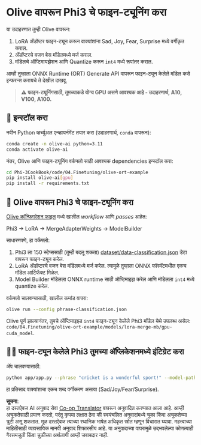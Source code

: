 <!--
CO_OP_TRANSLATOR_METADATA:
{
  "original_hash": "4164123a700fecd535d850f09506d72a",
  "translation_date": "2025-05-09T04:31:11+00:00",
  "source_file": "code/03.Finetuning/olive-ort-example/README.md",
  "language_code": "mr"
}
-->
# Olive वापरून Phi3 चे फाइन-ट्यूनिंग करा

या उदाहरणात तुम्ही Olive वापरून:

1. LoRA अ‍ॅडॉप्टर फाइन-ट्यून करून वाक्यांशांना Sad, Joy, Fear, Surprise मध्ये वर्गीकृत कराल.
1. अ‍ॅडॉप्टरचे वजन बेस मॉडेलमध्ये मर्ज कराल.
1. मॉडेलचे ऑप्टिमायझेशन आणि Quantize करून `int4` मध्ये रूपांतर कराल.

आम्ही तुम्हाला ONNX Runtime (ORT) Generate API वापरून फाइन-ट्यून केलेले मॉडेल कसे इन्फरन्स करायचे ते देखील दाखवू.

> **⚠️ फाइन-ट्यूनिंगसाठी, तुमच्याकडे योग्य GPU असणे आवश्यक आहे - उदाहरणार्थ, A10, V100, A100.**

## 💾 इन्स्टॉल करा

नवीन Python व्हर्च्युअल एन्व्हायर्नमेंट तयार करा (उदाहरणार्थ, `conda` वापरून):

```bash
conda create -n olive-ai python=3.11
conda activate olive-ai
```

नंतर, Olive आणि फाइन-ट्यूनिंग वर्कफ्लो साठी आवश्यक dependencies इन्स्टॉल करा:

```bash
cd Phi-3CookBook/code/04.Finetuning/olive-ort-example
pip install olive-ai[gpu]
pip install -r requirements.txt
```

## 🧪 Olive वापरून Phi3 चे फाइन-ट्यूनिंग करा
[Olive कॉन्फिगरेशन फाइल](../../../../../code/03.Finetuning/olive-ort-example/phrase-classification.json) मध्ये खालील *workflow* आणि *passes* आहेत:

Phi3 -> LoRA -> MergeAdapterWeights -> ModelBuilder

साधारणपणे, हा वर्कफ्लो:

1. Phi3 ला 150 स्टेप्ससाठी (तुम्ही बदलू शकता) [dataset/data-classification.json](../../../../../code/03.Finetuning/olive-ort-example/dataset/dataset-classification.json) डेटा वापरून फाइन-ट्यून करेल.
1. LoRA अ‍ॅडॉप्टरचे वजन बेस मॉडेलमध्ये मर्ज करेल. त्यामुळे तुम्हाला ONNX फॉरमॅटमधील एकच मॉडेल आर्टिफॅक्ट मिळेल.
1. Model Builder मॉडेलला ONNX runtime साठी ऑप्टिमाइझ करेल आणि मॉडेलला `int4` मध्ये quantize करेल.

वर्कफ्लो चालवण्यासाठी, खालील कमांड वापरा:

```bash
olive run --config phrase-classification.json
```

Olive पूर्ण झाल्यानंतर, तुमचे ऑप्टिमाइझ्ड `int4` फाइन-ट्यून केलेले Phi3 मॉडेल येथे उपलब्ध असेल: `code/04.Finetuning/olive-ort-example/models/lora-merge-mb/gpu-cuda_model`.

## 🧑‍💻 फाइन-ट्यून केलेले Phi3 तुमच्या अ‍ॅप्लिकेशनमध्ये इंटिग्रेट करा

अ‍ॅप चालवण्यासाठी:

```bash
python app/app.py --phrase "cricket is a wonderful sport!" --model-path models/lora-merge-mb/gpu-cuda_model
```

हा प्रतिसाद वाक्यांशाचा एकच शब्द वर्गीकरण असावा (Sad/Joy/Fear/Surprise).

**सूचना**:  
हा दस्तऐवज AI अनुवाद सेवा [Co-op Translator](https://github.com/Azure/co-op-translator) वापरून अनुवादित करण्यात आला आहे. आम्ही अचूकतेसाठी प्रयत्न करतो, परंतु कृपया लक्षात ठेवा की स्वयंचलित अनुवादांमध्ये चुका किंवा अचूकतेच्या त्रुटी असू शकतात. मूळ दस्तऐवज त्याच्या स्थानिक भाषेत अधिकृत स्रोत म्हणून विचारात घ्यावा. महत्त्वाच्या माहितीसाठी व्यावसायिक मानवी अनुवाद शिफारसीय आहे. या अनुवादाच्या वापरामुळे उद्भवलेल्या कोणत्याही गैरसमजुती किंवा चुकीच्या अर्थलागी आम्ही जबाबदार नाही.